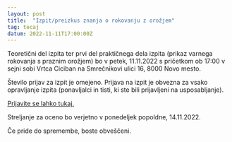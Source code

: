 ```yaml
---
layout: post
title:  "Izpit/preizkus znanja o rokovanju z orožjem"
tag: tecaj
datum: 2022-11-11T17:00:00Z
---
```


Teoretični del izpita ter prvi del praktičnega dela izpita (prikaz varnega rokovanja s praznim orožjem) bo v petek, 11.11.2022 s pričetkom ob 17:00 v sejni sobi Vrtca Ciciban na Smrečnikovi ulici 16, 8000 Novo mesto.

Število prijav za izpit je omejeno. Prijava na izpit je obvezna za vsako opravljanje izpita (ponavljalci in tisti, ki ste bili prijavljeni na usposabljanje).

[Prijavite se lahko tukaj.](https://docs.google.com/forms/d/e/1FAIpQLSfpcWQWVJnegjBcugUnWrwJU3lmRzVRsdplMwO0417_3Effyw/viewform?usp=sf_link)

Streljanje za oceno bo verjetno v ponedeljek popoldne, 14.11.2022. 

Če pride do spremembe, boste obveščeni.
